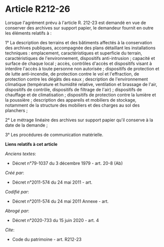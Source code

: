 # Article R212-26

Lorsque l'agrément prévu à l'article R. 212-23 est demandé en vue de conserver des archives sur support papier, le demandeur
fournit en outre les éléments relatifs à :

1° La description des terrains et des bâtiments affectés à la conservation des archives publiques, accompagnée des plans
détaillant les installations techniques : emplacement, caractéristiques et superficie du terrain, caractéristiques de
l'environnement, dispositifs anti-intrusion ; capacité et surface de chaque local ; accès, contrôles d'accès et dispositifs
visant à interdire l'accès à toute personne non autorisée ; dispositifs de protection et de lutte anti-incendie, de
protection contre le vol et l'effraction, de protection contre les dégâts des eaux ; description de l'environnement
climatique (température et humidité relative, ventilation et brassage de l'air, dispositifs de contrôle, dispositifs de
filtrage de l'air) ; dispositifs de chauffage et de climatisation ; dispositifs de protection contre la lumière et la
poussière ; description des appareils et mobiliers de stockage, notamment de la structure des mobiliers et des charges au sol
des planchers ;

2° Le métrage linéaire des archives sur support papier qu'il conserve à la date de la demande ;

3° Les procédures de communication matérielle.

**Liens relatifs à cet article**

_Anciens textes_:

  - Décret n°79-1037 du 3 décembre 1979 - art. 20-8 (Ab)

_Créé par_:

  - Décret n°2011-574 du 24 mai 2011  - art.

_Codifié par_:

  - Décret n°2011-574 du 24 mai 2011 Annexe - art.

_Abrogé par_:

  - Décret n°2020-733 du 15 juin 2020 - art. 4

_Cite_:

  - Code du patrimoine - art. R212-23
